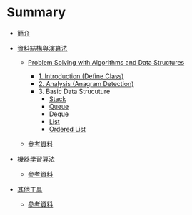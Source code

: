 # Summary

* [簡介](README.md)

* [資料結構與演算法](DSA/README.md)
    * [Problem Solving with Algorithms and Data Structures](DSA/ProblemSolvingWithAlgorithmsAndDataStructures/README.md)
        * [1. Introduction (Define Class)](DSA/ProblemSolvingWithAlgorithmsAndDataStructures/MD/class-in-python.md)
        * [2. Analysis (Anagram Detection)](DSA/ProblemSolvingWithAlgorithmsAndDataStructures/MD/analysis_anagram_detection.md)
        * 3\. Basic Data Strucuture
            * [Stack]()
            * [Queue]()
            * [Deque]()
            * [List]()
            * [Ordered List]()

    * [參考資料](DSA/dsa_reference.md) 
    
* [機器學習算法](ML/README.md)
    * [參考資料](ML/ml_reference.md) 
    
* [其他工具](OTHER/README.md)
    * [參考資料](TOOL/tool_reference.md) 
